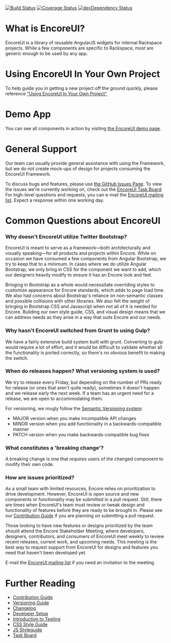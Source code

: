 [![Build Status](https://travis-ci.org/rackerlabs/encore-ui.png?branch=master)](https://travis-ci.org/rackerlabs/encore-ui) [![Coverage Status](https://coveralls.io/repos/rackerlabs/encore-ui/badge.png?branch=master)](https://coveralls.io/r/rackerlabs/encore-ui?branch=master) [![devDependency Status](https://david-dm.org/rackerlabs/encore-ui/dev-status.png)](https://david-dm.org/rackerlabs/encore-ui#info=devDependencies)

# What is EncoreUI?

EncoreUI is a library of reusable AngularJS widgets for internal Rackspace projects. While a few components are specific to Rackspace, most are generic enough to be used by any app.

# Using EncoreUI In Your Own Project

To help guide you in getting a new project off the ground quickly, please reference ["Using EncoreUI In Your Own Project"](./guides/using-encoreui.md)

# Demo App

You can see all components in action by visiting [the EncoreUI demo page](http://rackerlabs.github.io/encore-ui/).

# General Support

Our team can usually provide general assistance with using the Framework, but we do not create mock-ups of design for projects consuming the EncoreUI Framework.

To discuss bugs and features, please use [the GitHub Issues Page](https://github.com/rackerlabs/encore-ui/issues?state=open). To view the issues we're currently working on, check out the [EncoreUI Task Board](https://waffle.io/rackerlabs/encore-ui). For high-level questions and requests, you can e-mail the [EncoreUI mailing list](mailto:encoreui@lists.rackspace.com). Expect a response within one working day.


# Common Questions about EncoreUI

### Why doesn't EncoreUI utilize Twitter Bootstrap?

EncoreUI is meant to serve as a framework—both architecturally and visually speaking—for all products and projects within Encore. While on occasion we have consumed a few components from Angular Bootstrap, we try to keep that to a minimum. In cases where we do utilize Angular Bootstrap, we only bring in CSS for the component we want to add, which our designers heavily modify to ensure it has an Encore look and feel.

Bringing in Bootstrap as a whole would necessitate overriding styles to customize appearance for Encore standards, which adds to page load time. We also had concerns about Bootstrap's reliance on non-semantic classes and possible collisions with other libraries. We also felt the weight of bringing in Bootstrap CSS and Javascript when not all of it is needed for Encore. Building our own style guide, CSS, and visual design means that we can address needs as they arise in a way that suits Encore and our needs.

### Why hasn't EncoreUI switched from Grunt to using Gulp?

We have a fairly extensive build system built with grunt. Converting to gulp would require a lot of effort, and it would be difficult to validate whether all the functionality is ported correctly, so there's no obvious benefit to making the switch.

### When do releases happen? What versioning system is used?

We try to release every Friday, but depending on the number of PRs ready for release (or ones that aren't quite ready), sometimes it doesn't happen and we release early the next week. If a team has an urgent need for a release, we are open to accommodating them.

For versioning, we rougly follow the [Semantic Versioning system](http://semver.org/):
 - MAJOR version when you make incompatible API changes
 - MINOR version when you add functionality in a backwards-compatible manner
 - PATCH version when you make backwards-compatible bug fixes

### What constitutes a 'breaking change'?

A breaking change is one that *requires* users of the changed component to modify their own code.

### How are issues prioritized?

As a small team with limited resources, Encore relies on prioritization to drive development. However, EncoreUI is open source and new components or functionality may be submitted in a pull request. Still, there are times when EncoreUI's team must review or tweak design and functionality of features before they are ready to be brought in. Please see our [Contribution Guide](./CONTRIBUTING.md) if you are planning on submitting a pull request.

Those looking to have new features or designs prioritized by the team should attend the Encore Stakeholder Meeting, where developers, designers, contributors, and consumers of EncoreUI meet weekly to review recent releases, current work, and upcoming needs. This meeting is the best way to request support from EncoreUI for designs and features you need that haven't been developed yet.

E-mail the [EncoreUI mailing list](mailto:encoreui@lists.rackspace.com) if you need an invitation to the meeting.

# Further Reading

 - [Contribution Guide](./CONTRIBUTING.md)
 - [Versioning Guide](./guides/versioning.md)
 - [Changelog](./CHANGELOG.md)
 - [Developer Setup](./guides/ui-setup.md)
 - [Introduction to Testing](./guides/testing.md)
 - [CSS Style Guide](./guides/css-styleguide.md)
 - [JS Styleguide](./guides/js-styleguide.md)
 - [Task Board](https://waffle.io/rackerlabs/encore-ui)
